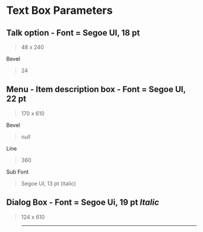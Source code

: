 # Text Box Parameters

## Talk option - Font = Segoe UI, 18 pt

> 48 x 240

Bevel

> 24

## Menu - Item description box - Font = Segoe UI, 22 pt

> 170 x 610

Bevel

> _null_

Line

> 360

Sub Font

> Segoe UI, 13 pt (italic)

## Dialog Box - Font = Segoe Ui, 19 pt _Italic_

> 124 x 610

> ---
